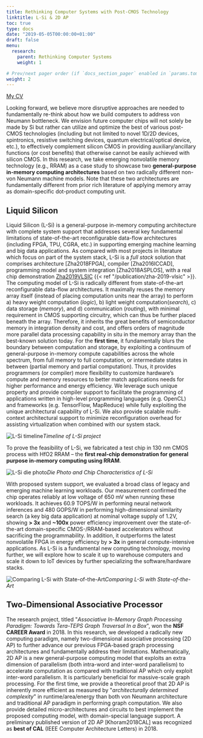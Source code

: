 ```yaml
---
title: Rethinking Computer Systems with Post-CMOS Technology
linktitle: L-Si & 2D AP
toc: true
type: docs
date: "2019-05-05T00:00:00+01:00"
draft: false
menu:
  research:
    parent: Rethinking Computer Systems
    weight: 1

# Prev/next pager order (if `docs_section_pager` enabled in `params.toml`)
weight: 2
---
```

[My CV](/cv/)

Looking forward, we believe more disruptive approaches are needed to fundamentally re-think about how we build computers to address von Neumann bottleneck. We envision future computer chips will not solely be made by Si but rather can utilize and optimize the best of various post-CMOS technologies (including but not limited to novel 1D/2D devices, spintronics, resistive switching devices, quantum electrical/optical device, etc.), to effectively complement silicon CMOS in providing auxiliary/ancillary functions (or cost benefits) that otherwise cannot be easily achieved with silicon CMOS. In this research, we take emerging nonvolatile memory technology (e.g., RRAM) as a case study to showcase two **general-purpose in-memory computing architectures** based on two radically different non-von Neumann machine models. Note that these two architectures are fundamentally different from prior rich literature of applying memory array as domain-specific dot-product computing unit.


## Liquid Silicon
Liquid Silicon (L-Si) is a general-purpose in-memory computing architecture with complete system support that addresses several key fundamental limitations of state-of-the-art reconfigurable data-flow architectures (including FPGA, TPU, CGRA, etc.) in supporting emerging machine learning and big data applications. As compared with most projects in literature which focus on part of the system stack, L-Si is a *full stack* solution that comprises architecture [Zha2018FPGA], compiler [Zha2016ICCAD], programming model and system integration [Zha2018ASPLOS], with a real chip demonstration [Zha2019VLSIC](/publication/zha-2019-vlsic/) {{< ref "/publication/zha-2019-vlsic" >}}. The computing model of L-Si is radically different from state-of-the-art reconfigurable data-flow architectures. It maximally reuses the memory array itself (instead of placing computation units near the array) to perform a) heavy weight computation (*logic*), b) light weight computation(*search*), c) data storage (*memory*), and d) communication (*routing*), with minimal requirement in CMOS supporting circuitry, which can thus be further placed beneath the array. Therefore, it inherits the great benefits of semiconductor memory in integration density and cost, and offers orders of magnitude more parallel data processing capability in situ in the memory array than the best-known solution today. For the **first time**, it fundamentally blurs the boundary between computation and storage, by exploiting a continuum of general-purpose in-memory compute capabilities across the whole spectrum, from full memory to full computation, or intermediate states in between (partial memory and partial computation). Thus, it provides programmers (or compiler) more flexibility to customize hardware’s compute and memory resources to better match applications needs for higher performance and energy efficiency. We leverage such unique property and provide compiler support to facilitate the programming of applications written in high-level programming languages (e.g. OpenCL) and frameworks (e.g. TensorFlow, MapReduce) while fully exploiting the unique architectural capability of L-Si. We also provide scalable multi-context architectural support to minimize reconfiguration overhead for assisting virtualization when combined with our system stack.

![L-Si timeline](/img/LSi.png "Timeline of Liquid Silicon project")*Timeline of L-Si project*

To prove the feasibility of L-Si, we fabricated a test chip in 130 nm CMOS process with HfO2 RRAM – the **first real-chip demonstration for general purpose in-memory computing using RRAM**.

![L-Si die photo](/img/LSi-VLSI.png "Die Photo and Chip Characteristics of L-Si")*Die Photo and Chip Characteristics of L-Si*

With proposed system support, we evaluated a broad class of legacy and emerging machine learning workloads. Our measurement confirmed the chip operates reliably at low voltage of 650 mV when running these workloads. It achieves 60.9 TOPS/W in performing neural network inferences and 480 GOPS/W in performing high-dimensional similarity search (a key big data application) at nominal voltage supply of 1.2V, showing **> 3x** and **~100x** power efficiency improvement over the state-of-the-art domain-specific CMOS-/RRAM-based accelerators without sacrificing the programmability. In addition, it outperforms the latest nonvolatile FPGA in energy efficiency by **> 3x** in general compute-intensive applications. As L-Si is a fundamental new computing technology, moving further, we will explore how to scale it up to warehouse computers and scale it down to IoT devices by further specializing the software/hardware stacks.

![Comparing L-Si with State-of-the-Art](/img/LSi-VLSI-Results.png "Comparing L-Si with State-of-the-Art")*Comparing L-Si with State-of-the-Art*

## Two-Dimensional Associative Processor
The research project, titled "*Associative In-Memory Graph Processing Paradigm: Towards Tera-TEPS Graph Traversal In a Box*", won the **NSF CAREER Award** in 2018. In this research, we developed a radically new computing paradigm, namely two-dimensional associative processing (2D AP) to further advance our previous FPGA-based graph processing architectures and fundamentally address their limitations. Mathematically, 2D AP is a new general-purpose computing model that exploits an extra dimension of parallelism (both intra-word and inter-word parallelism) to accelerate computation as compared with traditional AP which only exploit inter-word parallelism. It is particularly beneficial for massive-scale graph processing. For the first time, we provide a theoretical proof that 2D AP is inherently more efficient as measured by "*architecturally determined complexity*" in runtime/area/energy than both von Neumann architecture and traditional AP paradigm in performing graph computation. We also provide detailed micro-architectures and circuits to best implement the proposed computing model, with domain-special language support. A preliminary published version of 2D AP [Khoram2018CAL] was recognized as **best of CAL** (IEEE Computer Architecture Letters) in 2018.
